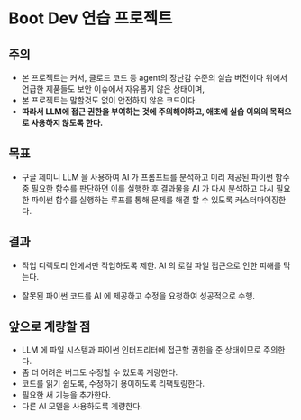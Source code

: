 # Boot Dev 연습 프로젝트
## 주의
- 본 프로젝트는 커서, 클로드 코드 등 agent의 장난감 수준의 실습 버전이다
  위에서 언급한 제품들도 보안 이슈에서 자유롭지 않은 상태이며, 
- 본 프로젝트는 말할것도 없이 안전하지 않은 코드이다.
- **따라서 LLM에 접근 권한을 부여하는 것에 주의해야하고,
  애초에 실습 이외의 목적으로 사용하지 않도록 한다.**

## 목표
- 구글 제미니 LLM 을 사용하여 AI 가 프롬프트를 분석하고
  미리 제공된 파이썬 함수 중 필요한 함수를 판단하면
  이를 실행한 후 결과물을 AI 가 다시 분석하고
  다시 필요한 파이썬 함수를 실행하는 루프를 통해
  문제를 해결 할 수 있도록 커스터마이징한다.

## 결과
- 작업 디렉토리 안에서만 작업하도록 제한. 
  AI 의 로컬 파일 접근으로 인한 피해를 막는다.

- 잘못된 파이썬 코드를 AI 에 제공하고 수정을 요청하여 성공적으로 수행.

## 앞으로 계량할 점
- LLM 에 파일 시스템과 파이썬 인터프리터에 접근할 권한을 준 상태이므로 주의한다.
- 좀 더 어려운 버그도 수정할 수 있도록 계량한다.
- 코드를 읽기 쉽도록, 수정하기 용이하도록 리팩토링한다.
- 필요한 새 기능을 추가한다.
- 다른 AI 모델을 사용하도록 계량한다.


